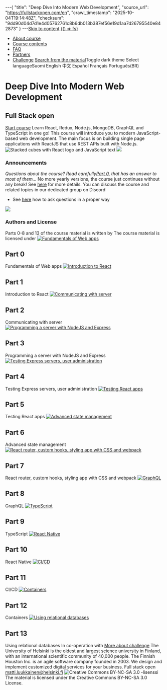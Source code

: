 ---{
  "title": "Deep Dive Into Modern Web Development",
  "source_url": "https://fullstackopen.com/en",
  "crawl_timestamp": "2025-10-04T19:14:48Z",
  "checksum": "9dd90d04d7d1e4d05762761c8b6db013b387ef56e19d1aa7d26795540e842873"
}
---[Skip to content](../#main-content/01-main-content.md)
[{() => fs}](https://fullstackopen.com/en/)

- [About course](../about/01-about.md)
- [Course contents](../#course-contents/01-course-contents.md)
- [FAQ](../faq/01-faq.md)
- [Partners](../companies/01-companies.md)
- [Challenge](../challenge/01-challenge.md)
[Search from the material](../search/01-search.md)Toggle dark theme
Select languageSuomi English 中文 Español Français Português(BR)

# Deep Dive Into Modern Web Development
## Full Stack open
[Start course](../about/01-about.md)
Learn React, Redux, Node.js, MongoDB, GraphQL and TypeScript in one go! This course will introduce you to modern JavaScript-based web development. The main focus is on building single page applications with ReactJS that use REST APIs built with Node.js.
![Stacked cubes with React logo and JavaScript text](../assets/58f68fa8acff3b30.png)
![](../assets/58f68fa8acff3b30.png)
### Announcements
_Questions about the course? Read carefully[Part 0](../part0/01-general-info.md), that has an answer to most of them..._
No more yearly versions, the course just continues without any break! See [here](../part0/01-no-more-yearly-versions.md) for more details.
You can discuss the course and related topics in our dedicated group on Discord

- See [here](../part0/01-general-info-how-to-get-help-in-discord.md) how to ask questions in a proper way


![](../assets/58f68fa8acff3b30.png)
### Authors and License
Parts 0-8 and 13 of the course material is written by
The course material is licensed under
[![Fundamentals of Web apps](../assets/58f68fa8acff3b30.png)](https://fullstackopen.com/en/part0)
## Part 0
Fundamentals of Web apps
[![Introduction to React](../assets/58f68fa8acff3b30.png)](https://fullstackopen.com/en/part1)
## Part 1
Introduction to React
[![Communicating with server](../assets/58f68fa8acff3b30.png)](https://fullstackopen.com/en/part2)
## Part 2
Communicating with server
[![Programming a server with NodeJS and Express](../assets/58f68fa8acff3b30.png)](https://fullstackopen.com/en/part3)
## Part 3
Programming a server with NodeJS and Express
[![Testing Express servers, user administration](../assets/58f68fa8acff3b30.png)](https://fullstackopen.com/en/part4)
## Part 4
Testing Express servers, user administration
[![Testing React apps](../assets/016f11d087964c4d.svg)](https://fullstackopen.com/en/part5)
## Part 5
Testing React apps
[![Advanced state management](../assets/58f68fa8acff3b30.png)](https://fullstackopen.com/en/part6)
## Part 6
Advanced state management
[![React router, custom hooks, styling app with CSS and webpack](../assets/58f68fa8acff3b30.png)](https://fullstackopen.com/en/part7)
## Part 7
React router, custom hooks, styling app with CSS and webpack
[![GraphQL](../assets/58f68fa8acff3b30.png)](https://fullstackopen.com/en/part8)
## Part 8
GraphQL
[![TypeScript](../assets/58f68fa8acff3b30.png)](https://fullstackopen.com/en/part9)
## Part 9
TypeScript
[![React Native](../assets/58f68fa8acff3b30.png)](https://fullstackopen.com/en/part10)
## Part 10
React Native
[![CI/CD](../assets/58f68fa8acff3b30.png)](https://fullstackopen.com/en/part11)
## Part 11
CI/CD
[![Containers](../assets/58f68fa8acff3b30.png)](https://fullstackopen.com/en/part12)
## Part 12
Containers
[![Using relational databases](../assets/58f68fa8acff3b30.png)](https://fullstackopen.com/en/part13)
## Part 13
Using relational databases
In co-operation with
[More about challenge](../challenge/01-challenge.md)
The University of Helsinki is the oldest and largest science university in Finland, with an international scientific community of 40,000 people.
The Finnish Houston Inc. is an agile software company founded in 2003. We design and implement customized digital services for your business.
Full stack open
matti.luukkainen@helsinki.fi
![Creative Commons BY-NC-SA 3.0 -lisenssi](../assets/e05e947c7ea342e9.png)
The material is licensed under the Creative Commons BY-NC-SA 3.0 License.
